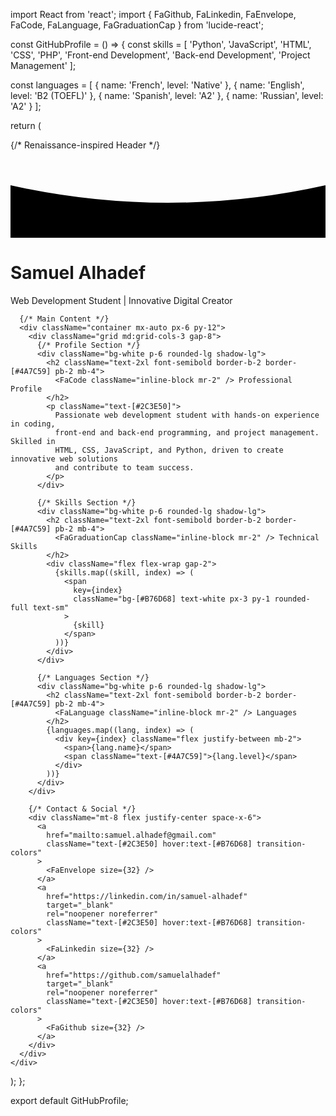 import React from 'react';
import { FaGithub, FaLinkedin, FaEnvelope, FaCode, FaLanguage, FaGraduationCap } from 'lucide-react';

const GitHubProfile = () => {
  const skills = [
    'Python', 'JavaScript', 'HTML', 'CSS', 'PHP',
    'Front-end Development', 'Back-end Development', 'Project Management'
  ];

  const languages = [
    { name: 'French', level: 'Native' },
    { name: 'English', level: 'B2 (TOEFL)' },
    { name: 'Spanish', level: 'A2' },
    { name: 'Russian', level: 'A2' }
  ];

  return (
    <div className="min-h-screen bg-[#F5E6D3] text-[#2C3E50] font-serif">
      {/* Renaissance-inspired Header */}
      <div className="relative h-[400px] overflow-hidden">
        <svg 
          viewBox="0 0 1440 400" 
          className="absolute inset-0 w-full h-full"
          preserveAspectRatio="xMidYMid slice"
        >
          <defs>
            <linearGradient id="renaissance-gradient" x1="0%" y1="0%" x2="100%" y2="100%">
              <stop offset="0%" stopColor="#B76D68" stopOpacity="0.6"/>
              <stop offset="100%" stopColor="#4A7C59" stopOpacity="0.6"/>
            </linearGradient>
          </defs>
          <path 
            d="M0,160 Q720,320 1440,160 L1440,400 L0,400 Z" 
            fill="url(#renaissance-gradient)"
          />
        </svg>
        <div className="absolute inset-0 flex items-center justify-center text-center">
          <div>
            <h1 className="text-5xl font-bold text-white drop-shadow-lg">Samuel Alhadef</h1>
            <p className="text-xl text-white mt-4 drop-shadow-md">
              Web Development Student | Innovative Digital Creator
            </p>
          </div>
        </div>
      </div>

      {/* Main Content */}
      <div className="container mx-auto px-6 py-12">
        <div className="grid md:grid-cols-3 gap-8">
          {/* Profile Section */}
          <div className="bg-white p-6 rounded-lg shadow-lg">
            <h2 className="text-2xl font-semibold border-b-2 border-[#4A7C59] pb-2 mb-4">
              <FaCode className="inline-block mr-2" /> Professional Profile
            </h2>
            <p className="text-[#2C3E50]">
              Passionate web development student with hands-on experience in coding, 
              front-end and back-end programming, and project management. Skilled in 
              HTML, CSS, JavaScript, and Python, driven to create innovative web solutions 
              and contribute to team success.
            </p>
          </div>

          {/* Skills Section */}
          <div className="bg-white p-6 rounded-lg shadow-lg">
            <h2 className="text-2xl font-semibold border-b-2 border-[#4A7C59] pb-2 mb-4">
              <FaGraduationCap className="inline-block mr-2" /> Technical Skills
            </h2>
            <div className="flex flex-wrap gap-2">
              {skills.map((skill, index) => (
                <span 
                  key={index} 
                  className="bg-[#B76D68] text-white px-3 py-1 rounded-full text-sm"
                >
                  {skill}
                </span>
              ))}
            </div>
          </div>

          {/* Languages Section */}
          <div className="bg-white p-6 rounded-lg shadow-lg">
            <h2 className="text-2xl font-semibold border-b-2 border-[#4A7C59] pb-2 mb-4">
              <FaLanguage className="inline-block mr-2" /> Languages
            </h2>
            {languages.map((lang, index) => (
              <div key={index} className="flex justify-between mb-2">
                <span>{lang.name}</span>
                <span className="text-[#4A7C59]">{lang.level}</span>
              </div>
            ))}
          </div>
        </div>

        {/* Contact & Social */}
        <div className="mt-8 flex justify-center space-x-6">
          <a 
            href="mailto:samuel.alhadef@gmail.com" 
            className="text-[#2C3E50] hover:text-[#B76D68] transition-colors"
          >
            <FaEnvelope size={32} />
          </a>
          <a 
            href="https://linkedin.com/in/samuel-alhadef" 
            target="_blank" 
            rel="noopener noreferrer"
            className="text-[#2C3E50] hover:text-[#B76D68] transition-colors"
          >
            <FaLinkedin size={32} />
          </a>
          <a 
            href="https://github.com/samuelalhadef" 
            target="_blank" 
            rel="noopener noreferrer"
            className="text-[#2C3E50] hover:text-[#B76D68] transition-colors"
          >
            <FaGithub size={32} />
          </a>
        </div>
      </div>
    </div>
  );
};

export default GitHubProfile;
